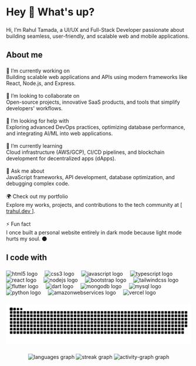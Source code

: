 <h1 align="left">Hey 👋 What's up?</h1>

###

<p align="left">Hi, I’m Rahul Tamada, a UI/UX and Full-Stack Developer passionate about building seamless, user-friendly, and scalable web and mobile applications.</p>

###

<h2 align="left">About me</h2>

###

<p align="left">🔭 I’m currently working on<br>Building scalable web applications and APIs using modern frameworks like React, Node.js, and Express.<br><br>🤝 I’m looking to collaborate on<br>Open-source projects, innovative SaaS products, and tools that simplify developers' workflows.<br><br>👐 I’m looking for help with<br>Exploring advanced DevOps practices, optimizing database performance, and integrating AI/ML into web applications.<br><br>🌱 I’m currently learning<br>Cloud infrastructure (AWS/GCP), CI/CD pipelines, and blockchain development for decentralized apps (dApps).<br><br>💬 Ask me about<br>JavaScript frameworks, API development, database optimization, and debugging complex code.<br><br>🌍 Check out my portfolio <br>Explore my works, projects, and contributions to the tech community at [<a  href="https://www.trahul.dev/"> trahul.dev </a>]. <br><br>⚡ Fun fact<br>I once built a personal website entirely in dark mode because light mode hurts my soul. 🌑</p>

###

<h2 align="left">I code with</h2>

###

<div align="left">
  <img src="https://cdn.jsdelivr.net/gh/devicons/devicon/icons/html5/html5-original.svg" height="40" alt="html5 logo"  />
  <img width="12" />
  <img src="https://cdn.jsdelivr.net/gh/devicons/devicon/icons/css3/css3-original.svg" height="40" alt="css3 logo"  />
  <img width="12" />
  <img src="https://cdn.jsdelivr.net/gh/devicons/devicon/icons/javascript/javascript-original.svg" height="40" alt="javascript logo"  />
  <img width="12" />
  <img src="https://cdn.jsdelivr.net/gh/devicons/devicon/icons/typescript/typescript-original.svg" height="40" alt="typescript logo"  />
  <img width="12" />
  <img src="https://cdn.jsdelivr.net/gh/devicons/devicon/icons/react/react-original.svg" height="40" alt="react logo"  />
  <img width="12" />
  <img src="https://cdn.jsdelivr.net/gh/devicons/devicon/icons/nodejs/nodejs-original.svg" height="40" alt="nodejs logo"  />
  <img width="12" />
  <img src="https://cdn.jsdelivr.net/gh/devicons/devicon/icons/bootstrap/bootstrap-original.svg" height="40" alt="bootstrap logo"  />
  <img width="12" />
  <img src="https://cdn.simpleicons.org/tailwindcss/06B6D4" height="40" alt="tailwindcss logo"  />
  <img width="12" />
  <img src="https://cdn.jsdelivr.net/gh/devicons/devicon/icons/flutter/flutter-original.svg" height="40" alt="flutter logo"  />
  <img width="12" />
  <img src="https://cdn.jsdelivr.net/gh/devicons/devicon/icons/dart/dart-original.svg" height="40" alt="dart logo"  />
  <img width="12" />
  <img src="https://cdn.jsdelivr.net/gh/devicons/devicon/icons/mongodb/mongodb-original.svg" height="40" alt="mongodb logo"  />
  <img width="12" />
  <img src="https://skillicons.dev/icons?i=mysql" height="40" alt="mysql logo"  />
  <img width="12" />
  <img src="https://cdn.jsdelivr.net/gh/devicons/devicon/icons/python/python-original.svg" height="40" alt="python logo"  />
  <img width="12" />
  <img src="https://skillicons.dev/icons?i=aws" height="40" alt="amazonwebservices logo"  />
  <img width="12" />
  <img src="https://cdn.simpleicons.org/vercel/000000" height="40" alt="vercel logo"  />
</div>

###

<img src="https://github.com/Rahul1342002/Rahul1342002/blob/output/snake.svg" alt="Snake animation" />

###

<div align="center">
  <img src="https://github-readme-stats.vercel.app/api/top-langs?username=Rahul1342002&locale=en&hide_title=false&layout=compact&card_width=320&langs_count=5&theme=dracula&hide_border=false&order=2" height="150" alt="languages graph"  />
  <img src="https://streak-stats.demolab.com?user=Rahul1342002&locale=en&mode=daily&theme=dracula&hide_border=false&border_radius=5&order=3" height="150" alt="streak graph"  />
  <img src="https://github-readme-activity-graph.vercel.app/graph?username=Rahul1342002&radius=16&theme=react&area=true&order=5" height="300" alt="activity-graph graph"  />
</div>

### 

